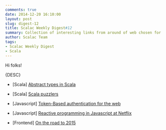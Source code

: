 ```yaml
---
comments: true
date: 2014-12-20 16:10:00
layout: post
slug: digest-12
title: Scalac Weekly Digest#12
summary: Collection of interesting links from around of web chosen for you by Scalac team
author: Scalac Team
tags:
- Scalac Weekly Digest
- Scala
---
```


Hi folks! 

{DESC}

* \[Scala\] [Abstract types in Scala](https://www.hakkalabs.co/articles/scala-bay-tech-talk-abstract-types#)

* \[Scala\] [Scala puzzlers](http://scalapuzzlers.com/)

* \[Javascript\] [Token-Based authentication for the web](http://code.tutsplus.com/tutorials/token-based-authentication-with-angularjs-nodejs--cms-22543)
 
* \[Javascript\] [Reactive programming in Javascript at Netflix](http://www.infoq.com/presentations/async-programming-netflix)

* \[Frontend\] [On the road to 2015](https://medium.com/@addyosmani/javascript-application-architecture-on-the-road-to-2015-d8125811101b) 



